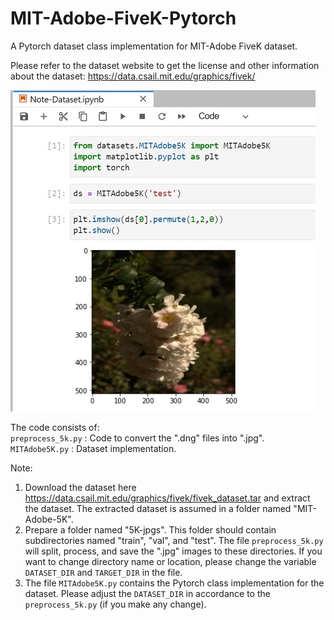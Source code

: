 # MIT-Adobe-FiveK-Pytorch
A Pytorch dataset class implementation for MIT-Adobe FiveK dataset.

Please refer to the dataset website to get the license and other information about the dataset:
https://data.csail.mit.edu/graphics/fivek/

![MIT Adobe 5K Pytorch](/5k_notebook.jpg)

The code consists of:    
`preprocess_5k.py` : Code to convert the ".dng" files into ".jpg".   
`MITAdobe5K.py` : Dataset implementation.   

Note:
1.  Download the dataset here https://data.csail.mit.edu/graphics/fivek/fivek_dataset.tar and extract the dataset. The extracted dataset is assumed in a folder named "MIT-Adobe-5K".
2.  Prepare a folder named "5K-jpgs". This folder should contain subdirectories named "train", "val", and "test". The file `preprocess_5k.py` will split, process, and save the ".jpg" images to these directories. If you want to change directory name or location, please change the variable `DATASET_DIR` and `TARGET_DIR` in the file.
3.  The file `MITAdobe5K.py` contains the Pytorch class implementation for the dataset. Please adjust the `DATASET_DIR` in accordance to the `preprocess_5k.py` (if you make any change).

